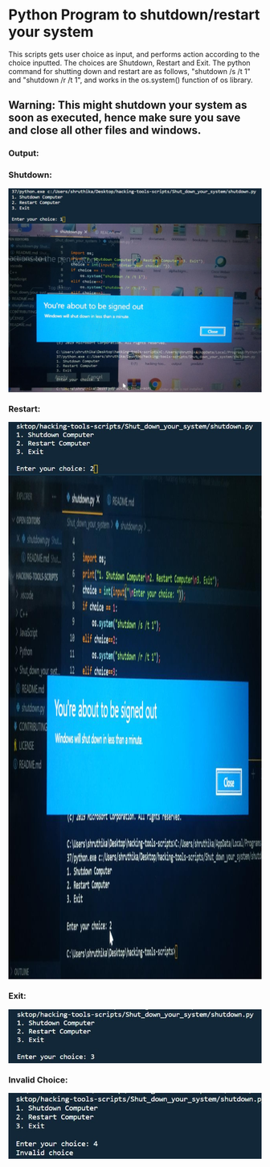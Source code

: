 # Python Program to shutdown/restart your system

This scripts gets user choice as input, and performs action according to the choice inputted. The choices are Shutdown, Restart and Exit.
The python command for shutting down and restart are as follows, "shutdown /s /t 1" and "shutdown /r /t 1", and works in the os.system() function of os library.

## Warning: This might shutdown your system as soon as executed, hence make sure you save and close all other files and windows.

### Output:
 ### Shutdown:
 <img src="ss1.jpg" align="center">
  <img src="WhatsApp Image 2020-10-21 at 10.28.34 PM.jpeg" align="center"> 
 
 ### Restart:
 <img src="ss3.jpg" align="center">
 <img src="WhatsApp Image 2020-10-21 at 10.28.35 PM.jpeg" align="center" height="1000 px">
 
 ### Exit:
 <img src="ss2.jpg" align="center">
 
 ### Invalid Choice:
 <img src="ss4.jpg" align="center">
 
  
